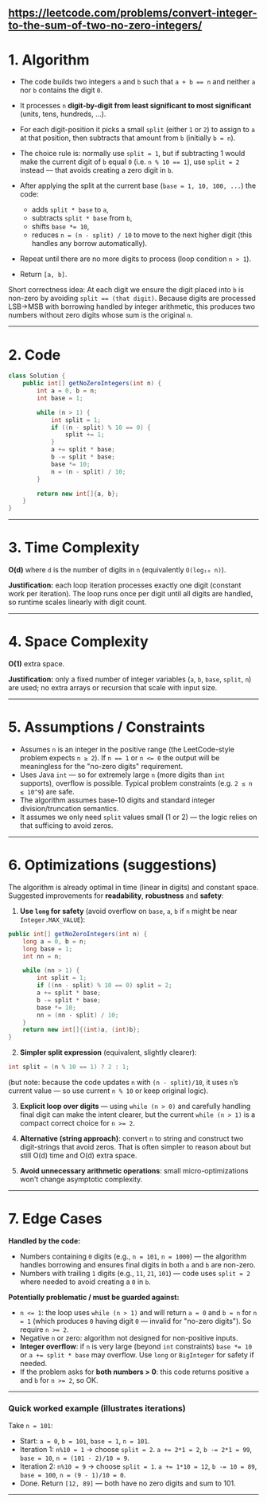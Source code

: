 https://leetcode.com/problems/convert-integer-to-the-sum-of-two-no-zero-integers/
---

# 1. Algorithm 

* The code builds two integers `a` and `b` such that `a + b == n` and neither `a` nor `b` contains the digit `0`.
* It processes `n` **digit-by-digit from least significant to most significant** (units, tens, hundreds, ...).
* For each digit-position it picks a small `split` (either `1` or `2`) to assign to `a` at that position, then subtracts that amount from `b` (initially `b = n`).
* The choice rule is: normally use `split = 1`, but if subtracting 1 would make the current digit of `b` equal `0` (i.e. `n % 10 == 1`), use `split = 2` instead — that avoids creating a zero digit in `b`.
* After applying the split at the current base (`base = 1, 10, 100, ...`) the code:

  * adds `split * base` to `a`,
  * subtracts `split * base` from `b`,
  * shifts `base *= 10`,
  * reduces `n = (n - split) / 10` to move to the next higher digit (this handles any borrow automatically).
* Repeat until there are no more digits to process (loop condition `n > 1`).
* Return `[a, b]`.

Short correctness idea: At each digit we ensure the digit placed into `b` is non-zero by avoiding `split == (that digit)`. Because digits are processed LSB→MSB with borrowing handled by integer arithmetic, this produces two numbers without zero digits whose sum is the original `n`.

---

# 2. Code

```java
class Solution {
    public int[] getNoZeroIntegers(int n) {
        int a = 0, b = n;
        int base = 1;

        while (n > 1) {
            int split = 1;
            if ((n - split) % 10 == 0) {
                split += 1;
            }
            a += split * base;
            b -= split * base;
            base *= 10;
            n = (n - split) / 10;
        }

        return new int[]{a, b};
    }
}
```

---

# 3. Time Complexity

**O(d)** where `d` is the number of digits in `n` (equivalently `O(log₁₀ n)`).

**Justification:** each loop iteration processes exactly one digit (constant work per iteration). The loop runs once per digit until all digits are handled, so runtime scales linearly with digit count.

---

# 4. Space Complexity

**O(1)** extra space.

**Justification:** only a fixed number of integer variables (`a`, `b`, `base`, `split`, `n`) are used; no extra arrays or recursion that scale with input size.

---

# 5. Assumptions / Constraints

* Assumes `n` is an integer in the positive range (the LeetCode-style problem expects `n ≥ 2`). If `n == 1` or `n <= 0` the output will be meaningless for the "no-zero digits" requirement.
* Uses Java `int` — so for extremely large `n` (more digits than `int` supports), overflow is possible. Typical problem constraints (e.g. `2 ≤ n ≤ 10^9`) are safe.
* The algorithm assumes base-10 digits and standard integer division/truncation semantics.
* It assumes we only need `split` values small (1 or 2) — the logic relies on that sufficing to avoid zeros.

---

# 6. Optimizations (suggestions)

The algorithm is already optimal in time (linear in digits) and constant space. Suggested improvements for **readability**, **robustness** and **safety**:

1. **Use `long` for safety** (avoid overflow on `base`, `a`, `b` if `n` might be near `Integer.MAX_VALUE`):

```java
public int[] getNoZeroIntegers(int n) {
    long a = 0, b = n;
    long base = 1;
    int nn = n;

    while (nn > 1) {
        int split = 1;
        if ((nn - split) % 10 == 0) split = 2;
        a += split * base;
        b -= split * base;
        base *= 10;
        nn = (nn - split) / 10;
    }
    return new int[]{(int)a, (int)b};
}
```

2. **Simpler split expression** (equivalent, slightly clearer):

```java
int split = (n % 10 == 1) ? 2 : 1;
```

(but note: because the code updates `n` with `(n - split)/10`, it uses `n`’s current value — so use current `n % 10` or keep original logic).

3. **Explicit loop over digits** — using `while (n > 0)` and carefully handling final digit can make the intent clearer, but the current `while (n > 1)` is a compact correct choice for `n >= 2`.

4. **Alternative (string approach)**: convert `n` to string and construct two digit-strings that avoid zeros. That is often simpler to reason about but still O(d) time and O(d) extra space.

5. **Avoid unnecessary arithmetic operations**: small micro-optimizations won't change asymptotic complexity.

---

# 7. Edge Cases

**Handled by the code:**

* Numbers containing `0` digits (e.g., `n = 101`, `n = 1000`) — the algorithm handles borrowing and ensures final digits in both `a` and `b` are non-zero.
* Numbers with trailing `1` digits (e.g., `11`, `21`, `101`) — code uses `split = 2` where needed to avoid creating a `0` in `b`.

**Potentially problematic / must be guarded against:**

* `n <= 1`: the loop uses `while (n > 1)` and will return `a = 0` and `b = n` for `n = 1` (which produces `0` having digit `0` — invalid for "no-zero digits"). So require `n >= 2`.
* Negative `n` or zero: algorithm not designed for non-positive inputs.
* **Integer overflow**: if `n` is very large (beyond `int` constraints) `base *= 10` or `a += split * base` may overflow. Use `long` or `BigInteger` for safety if needed.
* If the problem asks for **both numbers > 0**: this code returns positive `a` and `b` for `n >= 2`, so OK.

---

### Quick worked example (illustrates iterations)

Take `n = 101`:

* Start: `a = 0`, `b = 101`, `base = 1`, `n = 101`.
* Iteration 1: `n%10 = 1` → choose `split = 2`.
  `a += 2*1 = 2`, `b -= 2*1 = 99`, `base = 10`, `n = (101 - 2)/10 = 9`.
* Iteration 2: `n%10 = 9` → choose `split = 1`.
  `a += 1*10 = 12`, `b -= 10 = 89`, `base = 100`, `n = (9 - 1)/10 = 0`.
* Done. Return `[12, 89]` — both have no zero digits and sum to 101.

---

